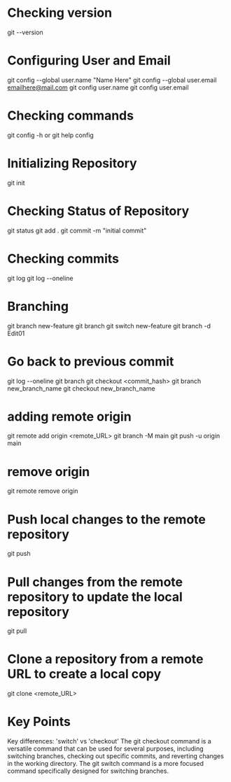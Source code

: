 # Checking version
git --version

# Configuring User and Email 
git config --global user.name "Name Here"
git config --global user.email emailhere@mail.com
git config user.name
git config user.email

# Checking commands
git config -h or git help config


# Initializing Repository
git init

# Checking Status of Repository
git status
git add .
git commit -m "initial commit"

# Checking commits
git log
git log --oneline

# Branching
git branch new-feature
git branch
git switch new-feature
git branch -d Edit01

# Go back to previous commit
git log --oneline
git branch
git checkout <commit_hash> 
git branch new_branch_name
git checkout new_branch_name


# adding remote origin
git remote add origin <remote_URL>
git branch -M main
git push -u origin main


# remove origin
git remote remove origin


# Push local changes to the remote repository
git push

# Pull changes from the remote repository to update the local repository
git pull

# Clone a repository from a remote URL to create a local copy
git clone <remote_URL>


# Key Points
Key differences: 'switch' vs 'checkout'
The git checkout command is a versatile command that can be used for several purposes, including switching branches, checking out specific commits, and reverting changes in the working directory.
The git switch command is a more focused command specifically designed for switching branches.
